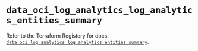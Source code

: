 # `data_oci_log_analytics_log_analytics_entities_summary`

Refer to the Terraform Registory for docs: [`data_oci_log_analytics_log_analytics_entities_summary`](https://registry.terraform.io/providers/oracle/oci/6.18.0/docs/data-sources/log_analytics_log_analytics_entities_summary).
